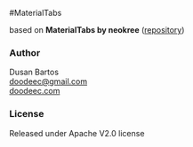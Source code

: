 #MaterialTabs

based on **MaterialTabs by neokree** ([repository](https://github.com/neokree/MaterialTabs))

### Author
Dusan Bartos<br/>
[doodeec@gmail.com](mailto:doodeec@gmail.com)<br/>
[doodeec.com](http://doodeec.com)

### License
Released under Apache V2.0 license